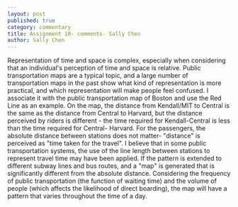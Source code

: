 ```yaml
---
layout: post
published: true
category: commentary
title: Assignment 10- comments- Sally Chen
author: Sally Chen
---
```

Representation of time and space is complex, especially when considering that an individual's perception of time and space is relative. Public transportation maps are a typical topic, and a large number of transportation maps in the past show what kind of representation is more practical, and which representation will make people feel confused.
I associate it with the public transportation map of Boston and use the Red Line as an example. On the map, the distance from Kendall/MIT to Central is the same as the distance from Central to Harvard, but the distance perceived by riders is different - the time required for Kendall-Central is less than the time required for Central- Harvard. For the passengers, the absolute distance between stations does not matter- "distance" is perceived as "time taken for the travel". I believe that in some public transportation systems, the use of the line length between stations to represent travel time may have been applied. If the pattern is extended to different subway lines and bus routes, and a "map" is generated that is significantly different from the absolute distance. Considering the frequency of public transportation (the function of waiting time) and the volume of people (which affects the likelihood of direct boarding), the map will have a pattern that varies throughout the time of a day.